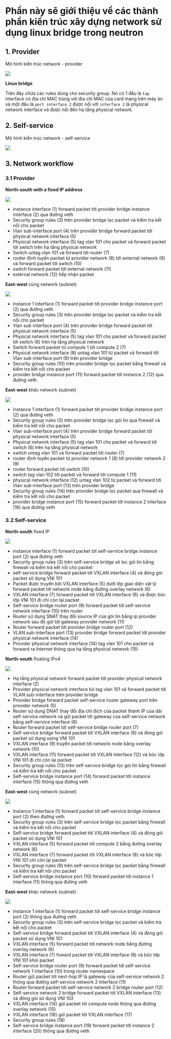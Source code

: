# Phần này sẽ giới thiệu về các thành phần kiến trúc xây dựng network sử dụng linux bridge trong neutron

## 1. Provider

Mô hình kiến trúc network - provider

<img src="https://i.imgur.com/4muye9u.png">

**Linux bridge**

Trên đây chứa các rules dùng cho security group. Nó có 1 đầu là `tap` interface có địa chỉ MAC trùng với địa chỉ MAC của card mạng trên máy ảo và một đầu là `port interface 2` được nối với `interface 2` là physical network interface và được nối đến hạ tầng physical network.

## 2. Self-service

Mô hình kiến trúc network - self-service 

<img src="https://i.imgur.com/ydsas3H.png">

## 3. Network workflow

### 3.1 Provider

**North-south with a fixed IP address**

<img src="https://i.imgur.com/xZq92ub.png">

- instance interface (1) forward packet tới provider bridge instance interface (2) qua đường veth
- Security group rules (3) trên provider bridge lọc packet và kiểm tra kết nối cho packet
- Vlan sub-interface port (4) trên provider bridge forward packet tới physical network interface (5)
- Physical network interface (5) tag vlan 101 cho packet và forward packet tới switch trên hạ tầng physical network
- Switch untag vlan 101 và forward tới router (7)
- router định tuyến packet từ provider network (8) tới external network (9) và forward packet tới switch (10)
- switch forward packet tới external network (11)
- external network (12) tiếp nhận packet

**East-west** cùng network (subnet)

<img src="https://i.imgur.com/4z31ua8.png">

- instance 1 interface (1) forward packet tới provider bridge instance port (2) qua đường veth
- Security group rules (3) trên provider bridge lọc packet và kiểm tra kết nối cho packet
- Vlan sub-interface port (4) trên provider bridge forward packet tới physical network interface (5)
- Physical network interface (5) tag vlan 101 cho packet và forward packet tới switch (6) trên hạ tầng physical network
- Switch forward packet từ compute 1 tới compute 2 (7)
- Physical network interface (8) untag vlan 101 từ packet và forward tới Vlan sub-interface port (9) trên provider bridge
- Security group rules (10) trên provider bridge lọc packet bằng firewall và kiểm tra kết nối cho packet 
- provider bridge instance port (11) forward packet tới instance 2 (12) qua đường veth

**East-west** khác network (subnet)

<img src="https://i.imgur.com/ELdoso2.png">

- instance 1 interface (1) forward packet tới provider bridge instance port (2) qua đường veth
- Security group rules (3) trên provider bridge lọc gói tin qua firewall và kiểm tra kết nối cho packet
- Vlan sub-interface port (4) trên provider bridge forward packet tới physical network interface (5)
- Physical network interface (5) tag vlan 101 cho packet và forward tới switch (6) trên hạ tầng physical network 
- switch untag vlan 101 và forward packet tới router (7)
- router định tuyến packet từ provider network 1 (8) tới provider network 2 (9)
- router forward packet tới switch (10)
- switch tag vlan 102 tới packet và forward tới compute 1 (11)
- physical network interface (12) untag vlan 102 từ packet và forward tới Vlan sub-interface port (13) trên provider bridge
- Security group rules (14) trên provider bridge lọc packet qua firewall và kiểm tra kết nối cho packet
- provider bridge instance port (15) forward packet tới instance 2 interface (16) qua đường veth

### 3.2 Self-service

**North-south** fixed IP

<img src="https://i.imgur.com/VyQ6Oy6.png">

- instance interface (1) forward packet tới self-service bridge instance port (2) qua đường veth
- Security group rules (3) trên self-service bridge sẽ lọc gói tin bằng firewall và kiểm tra kết nối cho packet
- self-service bridge forward packet tới VXLAN interface (4) và đóng gói packet sử dụng VNI 101
- Packet được truyền bởi VXLAN interface (5) dưới lớp giao diện vật lý forward packet tới network node bằng đường overlay network (6)
- VXLAN interface (7) forward packet tới  VXLAN interface (8) và được bóc lớp VNI 101 đi chỉ còn lại packet 
- Self-service bridge router port (9) forward packet tới self-service network interface (10) trên router
- Router sử dụng SNAT thay đổi source IP của gói tin bằng ip provider network sau đó gửi tới gateway provider network (11)
- Router forward packet tới provider bridge router port (12)
- VLAN sub-interface port (13) provider bridge forward packet tới provider physical network interface (14)
- Provider physical network interface (14) tag vlan 101 cho packet và forward ra Internet thông qua hạ tầng physical network (15)

**North-south** floating IPv4

<img src="https://i.imgur.com/LofAl9a.png">

- Hạ tầng physical network forward packet tới provider physical network interface (2)
- Provider physical network interface bỏ tag vlan 101 và forward packet tới VLAN sub-interface trên provider bridge
- Provider bridge forward packet self-service router gateway port trên provider network (5)
- Router sử dụng DNAT thay đổi địa chỉ đích của packet thành IP của dải self-service network và gửi packet tới gateway của self-service network bằng self-service interface (6)
- Router forward packet tới self-service bridge router port (7)
- Self-service bridge forward packet tới VXLAN interface (8) và đóng gói packet sử dụng using VNI 101
- VXLAN interface (9) truyền packet tới network node bằng overlay network (10)
- VXLAN interface (11) forward packet tới VXLAN interface (12) và bóc lớp VNI 101 đi chỉ còn lại packet
- Security group rules (13) trên self-service bridge lọc gói tin bằng firewall và kiểm tra kết nối cho packet
- Self-service bridge instance port (14) forward packet tới instance interface (15) thông qua đường veth

**East-west** cùng network (subnet)

<img src="https://i.imgur.com/LofAl9a.png">

- Instance 1 interface (1) forward packet tới self-service bridge instance port (2) theo đường veth
- Security group rules (3) trên self-service bridge lọc packet bằng firewall và kiểm tra kết nối cho packet
- Self-service bridge forward packet tới VXLAN interface (4) và đóng gói packet sử dụng VNI 101
- VXLAN interface (5) forward packet tới compute 2 bằng đường overlay network (6)
- VXLAN interface (7) forward packet tới VXLAN interface (8) và bóc lớp VNI 101 chỉ còn lại packet
- Security group rules (9) trên self-service bridge lọc packet bằng firewall và kiểm tra kết nối cho packet
- Self-service bridge instance port (10) forward packet tới instance 1 interface (11) thông qua đường veth

**East-west** khác network (subnet)

<img src="https://i.imgur.com/0PEtMbl.png">

- Instance 1 interface (1) forward packet tới self-service bridge instance port (2) thông qua đường veth
- Security group rules (3) trên self-service bridge lọc packet và kiểm tra kết nối cho packet
- Self-service bridge forward packet tới VXLAN interface (4) và đóng gói packet sử dụng VNI 101
- VXLAN interface (5) forward packet tới network node bằng đường overlay network (6)
- VXLAN interface (7) foward packet tới VXLAN interface (8) và bóc lớp VNI 101 khỏi packet
- Self-service bridge router port (9) forward packet tới self-service network 1 interface (10) trong router namespace
- Router gửi packet tới next-hop IP là gateway của self-service network 2 thông qua đường self-service network 2 interface (11)
- Router forward packet tới self-service network 2 bridge router port (12)
- Self-service network 2 bridge forward packet tới VXLAN interface (13) và đóng gói sử dụng VNI 102 
- VXLAN interface (14) gửi packet tới compute node thông qua đường overlay network (15)
- VXLAN interface (16) gửi packet tới VXLAN interface (17) 
- Security group rules (18)
- Self-service bridge instance port (19) forward packet tới instance 2 interface (20) thông qua đường veth
